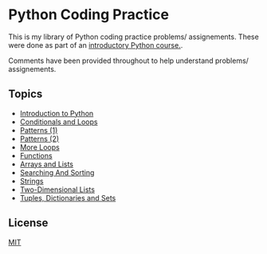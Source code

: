 # Python Coding Practice

This is my library of Python coding practice problems/ assignements. These were done as part of an [introductory Python course.](https://tinyurl.com/2p8mftsv).

Comments have been provided throughout to help understand problems/ assignements. 

## Topics
-  [Introduction to Python](https://github.com/M-AliFida/Python-Course/tree/master/Introduction%20to%20Python)
-  [Conditionals and Loops](https://github.com/M-AliFida/Python-Course/tree/master/Conditionals%20and%20Loops)
-  [Patterns (1)](https://github.com/M-AliFida/Python-Course/tree/master/Patterns%20(1))
-  [Patterns (2)](https://github.com/M-AliFida/Python-Course/tree/master/Patterns%20(2))
-  [More Loops](https://github.com/M-AliFida/Python-Course/tree/master/More%20Loops)
-  [Functions](https://github.com/M-AliFida/Python-Course/tree/master/Functions)
-  [Arrays and Lists](https://github.com/M-AliFida/Python-Course/tree/master/Arrays%20and%20Lists)
-  [Searching And Sorting](https://github.com/M-AliFida/Python-Course/tree/master/Searching%20and%20Sorting)
-  [Strings](https://github.com/M-AliFida/Python-Course/tree/master/Strings)
-  [Two-Dimensional Lists](https://github.com/M-AliFida/Python-Course/tree/master/Two-Dimensional%20List)
- [Tuples, Dictionaries and Sets](https://github.com/M-AliFida/Python-Course/tree/master/Tuples%2C%20Dictionaries%20and%20Sets)

## License
[MIT](https://choosealicense.com/licenses/mit/)
